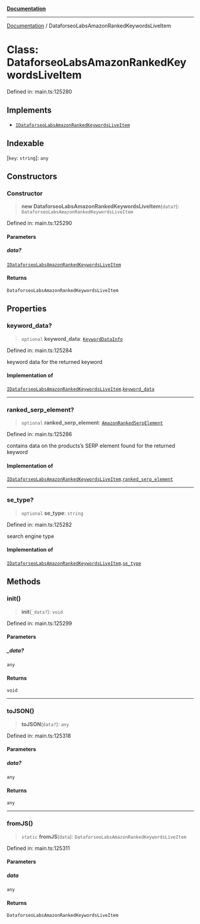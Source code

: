 [**Documentation**](../README.md)

***

[Documentation](../README.md) / DataforseoLabsAmazonRankedKeywordsLiveItem

# Class: DataforseoLabsAmazonRankedKeywordsLiveItem

Defined in: main.ts:125280

## Implements

- [`IDataforseoLabsAmazonRankedKeywordsLiveItem`](../interfaces/IDataforseoLabsAmazonRankedKeywordsLiveItem.md)

## Indexable

\[`key`: `string`\]: `any`

## Constructors

### Constructor

> **new DataforseoLabsAmazonRankedKeywordsLiveItem**(`data?`): `DataforseoLabsAmazonRankedKeywordsLiveItem`

Defined in: main.ts:125290

#### Parameters

##### data?

[`IDataforseoLabsAmazonRankedKeywordsLiveItem`](../interfaces/IDataforseoLabsAmazonRankedKeywordsLiveItem.md)

#### Returns

`DataforseoLabsAmazonRankedKeywordsLiveItem`

## Properties

### keyword\_data?

> `optional` **keyword\_data**: [`KeywordDataInfo`](KeywordDataInfo.md)

Defined in: main.ts:125284

keyword data for the returned keyword

#### Implementation of

[`IDataforseoLabsAmazonRankedKeywordsLiveItem`](../interfaces/IDataforseoLabsAmazonRankedKeywordsLiveItem.md).[`keyword_data`](../interfaces/IDataforseoLabsAmazonRankedKeywordsLiveItem.md#keyword_data)

***

### ranked\_serp\_element?

> `optional` **ranked\_serp\_element**: [`AmazonRankedSerpElement`](AmazonRankedSerpElement.md)

Defined in: main.ts:125286

contains data on the products’s SERP element found for the returned keyword

#### Implementation of

[`IDataforseoLabsAmazonRankedKeywordsLiveItem`](../interfaces/IDataforseoLabsAmazonRankedKeywordsLiveItem.md).[`ranked_serp_element`](../interfaces/IDataforseoLabsAmazonRankedKeywordsLiveItem.md#ranked_serp_element)

***

### se\_type?

> `optional` **se\_type**: `string`

Defined in: main.ts:125282

search engine type

#### Implementation of

[`IDataforseoLabsAmazonRankedKeywordsLiveItem`](../interfaces/IDataforseoLabsAmazonRankedKeywordsLiveItem.md).[`se_type`](../interfaces/IDataforseoLabsAmazonRankedKeywordsLiveItem.md#se_type)

## Methods

### init()

> **init**(`_data?`): `void`

Defined in: main.ts:125299

#### Parameters

##### \_data?

`any`

#### Returns

`void`

***

### toJSON()

> **toJSON**(`data?`): `any`

Defined in: main.ts:125318

#### Parameters

##### data?

`any`

#### Returns

`any`

***

### fromJS()

> `static` **fromJS**(`data`): `DataforseoLabsAmazonRankedKeywordsLiveItem`

Defined in: main.ts:125311

#### Parameters

##### data

`any`

#### Returns

`DataforseoLabsAmazonRankedKeywordsLiveItem`
